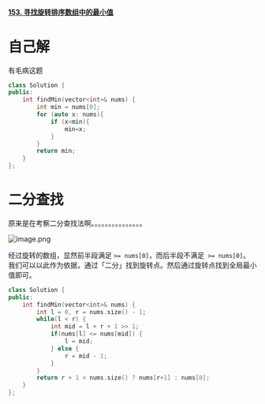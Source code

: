 #### [153. 寻找旋转排序数组中的最小值](https://leetcode-cn.com/problems/find-minimum-in-rotated-sorted-array/)

 # 自己解

有毛病这题

```c++
class Solution {
public:
    int findMin(vector<int>& nums) {
        int min = nums[0];
        for (auto x: nums){
            if (x<min){
                min=x;
            }
        }
        return min;
    }
};
```



# 二分查找

原来是在考察二分查找法啊。。。。。。。。。。。。。。。

![image.png](https://pic.leetcode-cn.com/1617853107-AQzbEE-image.png)

经过旋转的数组，显然前半段满足 `>= nums[0]`，而后半段不满足` >= nums[0]`。我们可以以此作为依据，通过「二分」找到旋转点。然后通过旋转点找到全局最小值即可。

```c++
class Solution {
public:
    int findMin(vector<int>& nums) {
        int l = 0, r = nums.size() - 1;
        while(l < r) {
            int mid = l + r + 1 >> 1;
            if(nums[l] <= nums[mid]) {
                l = mid;
            } else {
                r = mid - 1;
            }
        }
        return r + 1 < nums.size() ? nums[r+1] : nums[0];
    }
};
```

